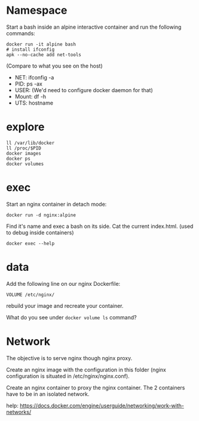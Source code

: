 # Namespace

Start a bash inside an alpine interactive container and run the following commands:

```
docker run -it alpine bash
# install ifconfig
apk --no-cache add net-tools
```

(Compare to what you see on the host)

 - NET: ifconfig -a
 - PID: ps -ax
 - USER: (We'd need to configure docker daemon for that)
 - Mount: df -h
 - UTS: hostname

# explore 

```
ll /var/lib/docker
ll /proc/$PID
docker images
docker ps
docker volumes
```

# exec

Start an nginx container in detach mode:

`docker run -d nginx:alpine`

Find it's name and exec a bash on its side.
Cat the current index.html.
(used to debug inside containers)

`docker exec --help`

# data

Add the following line on our nginx Dockerfile:

```
VOLUME /etc/nginx/
```

rebuild your image and recreate your container.

What do you see under `docker volume ls` command?

# Network

The objective is to serve nginx though nginx proxy.

Create an nginx image with the configuration in this folder (nginx configuration is situated in /etc/nginx/nginx.conf).

Create an nginx container to proxy the nginx container.
The 2 containers have to be in an isolated network.

help: https://docs.docker.com/engine/userguide/networking/work-with-networks/
